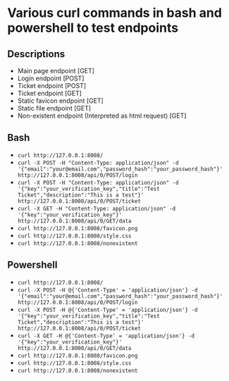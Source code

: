 # Various curl commands in bash and powershell to test endpoints  

## Descriptions

- Main page endpoint \[GET]  
- Login endpoint \[POST]  
- Ticket endpoint \[POST]  
- Ticket endpoint \[GET]  
- Static favicon endpoint \[GET]  
- Static file endpoint \[GET]  
- Non-existent endpoint (Interpreted as html request) \[GET]  

## Bash

- `curl http://127.0.0.1:8008/`  
- `curl -X POST -H "Content-Type: application/json" -d '{"email":"your@email.com","password_hash":"your_password_hash"}' http://127.0.0.1:8008/api/0/POST/login`  
- `curl -X POST -H "Content-Type: application/json" -d '{"key":"your_verification_key","title":"Test Ticket","description":"This is a test"}' http://127.0.0.1:8008/api/0/POST/ticket`  
- `curl -X GET -H "Content-Type: application/json" -d '{"key":"your_verification_key"}' http://127.0.0.1:8008/api/0/GET/data`  
- `curl http://127.0.0.1:8008/favicon.png`  
- `curl http://127.0.0.1:8008/style.css`  
- `curl http://127.0.0.1:8008/nonexistent`  

## Powershell  

- `curl http://127.0.0.1:8008/`  
- `curl -X POST -H @{'Content-Type' = 'application/json'} -d '{"email":"your@email.com","password_hash":"your_password_hash"}' http://127.0.0.1:8008/api/0/POST/login`  
- `curl -X POST -H @{'Content-Type' = 'application/json'} -d '{"key":"your_verification_key","title":"Test Ticket","description":"This is a test"}' http://127.0.0.1:8008/api/0/POST/ticket`  
- `curl -X GET -H @{'Content-Type' = 'application/json'} -d '{"key":"your_verification_key"}' http://127.0.0.1:8008/api/0/GET/data`  
- `curl http://127.0.0.1:8008/favicon.png`  
- `curl http://127.0.0.1:8008/style.css`  
- `curl http://127.0.0.1:8008/nonexistent`  
